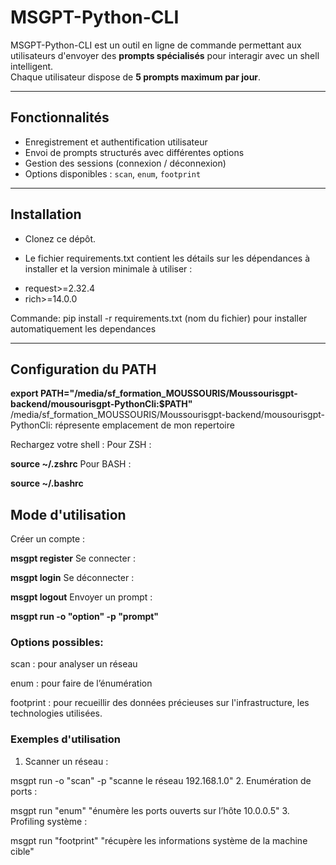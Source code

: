 #  MSGPT-Python-CLI

MSGPT-Python-CLI est un outil en ligne de commande permettant aux utilisateurs d'envoyer des **prompts spécialisés** pour interagir avec un shell intelligent.  
Chaque utilisateur dispose de **5 prompts maximum par jour**.

---

##  Fonctionnalités

-  Enregistrement et authentification utilisateur
-  Envoi de prompts structurés avec différentes options
-  Gestion des sessions (connexion / déconnexion)
-  Options disponibles : `scan`, `enum`, `footprint`

---

##  Installation
- Clonez ce dépôt.

- Le fichier requirements.txt contient les détails sur les dépendances à installer et la version minimale à utiliser :
 * request>=2.32.4
 * rich>=14.0.0
  
Commande: pip install -r requirements.txt (nom du fichier) pour installer automatiquement les dependances

---

##  Configuration du PATH

**export PATH="/media/sf_formation_MOUSSOURIS/Moussourisgpt-backend/mousourisgpt-PythonCli:$PATH"**
/media/sf_formation_MOUSSOURIS/Moussourisgpt-backend/mousourisgpt-PythonCli: répresente emplacement de mon repertoire

Rechargez votre shell :
Pour ZSH :

**source ~/.zshrc**
Pour BASH :

**source ~/.bashrc**

##  Mode d'utilisation

Créer un compte :

**msgpt register**
 Se connecter :

**msgpt login**
 Se déconnecter :

**msgpt logout**
 Envoyer un prompt :

**msgpt run -o "option" -p "prompt"**

### Options possibles:
scan : pour analyser un réseau

enum : pour faire de l’énumération

footprint : pour  recueillir des données précieuses sur l'infrastructure, les technologies utilisées.

### Exemples d'utilisation
1. Scanner un réseau :

msgpt run -o "scan" -p "scanne le réseau 192.168.1.0"
2. Enumération de ports :

msgpt run "enum" "énumère les ports ouverts sur l’hôte 10.0.0.5"
3. Profiling système :

msgpt run "footprint" "récupère les informations système de la machine cible"





